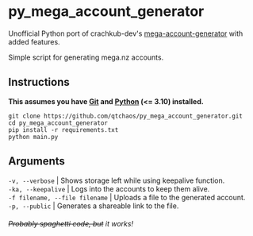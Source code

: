 # py_mega_account_generator

Unofficial Python port of crachkub-dev's [mega-account-generator](https://github.com/crackhub-dev/mega-account-generator) with added features.

Simple script for generating mega.nz accounts.

## Instructions

**This assumes you have [Git](https://git-scm.com/) and [Python](https://www.python.org/) (<= 3.10) installed.**

```
git clone https://github.com/qtchaos/py_mega_account_generator.git
cd py_mega_account_generator
pip install -r requirements.txt
python main.py
```

## Arguments

`-v, --verbose` | Shows storage left while using keepalive function.\
`-ka, --keepalive` | Logs into the accounts to keep them alive.\
`-f filename, --file filename` | Uploads a file to the generated account.\
`-p, --public` | Generates a shareable link to the file.

###### ~~Probably spaghetti code, but~~ it works!
